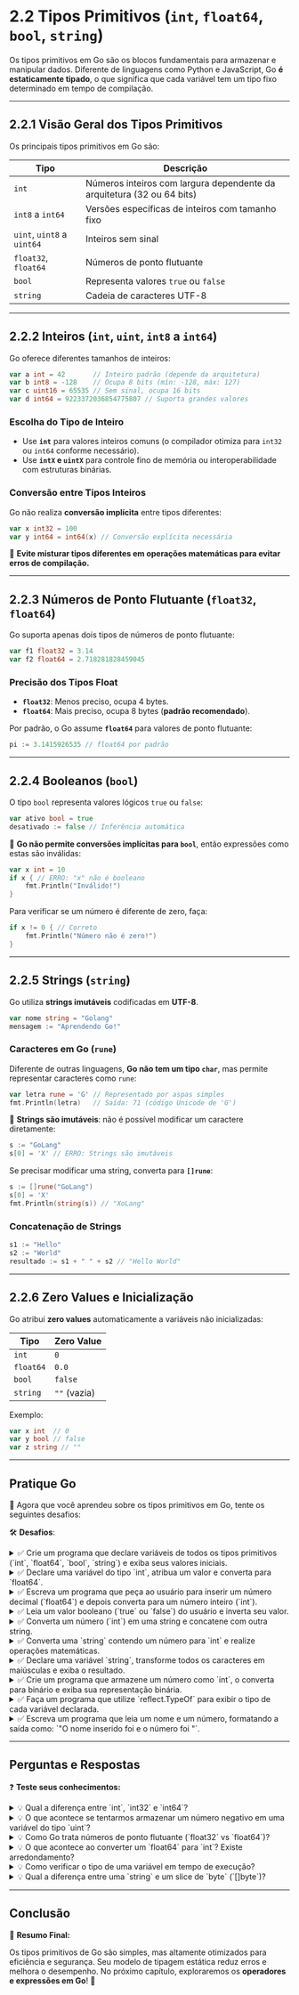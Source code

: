 # **2.2 Tipos Primitivos (`int`, `float64`, `bool`, `string`)**

Os tipos primitivos em Go são os blocos fundamentais para armazenar e manipular dados. Diferente de linguagens como Python e JavaScript, Go **é estaticamente tipado**, o que significa que cada variável tem um tipo fixo determinado em tempo de compilação.

---

## **2.2.1 Visão Geral dos Tipos Primitivos**

Os principais tipos primitivos em Go são:

| Tipo       | Descrição |
|------------|------------|
| `int`      | Números inteiros com largura dependente da arquitetura (32 ou 64 bits) |
| `int8` a `int64` | Versões específicas de inteiros com tamanho fixo |
| `uint`, `uint8` a `uint64` | Inteiros sem sinal |
| `float32`, `float64` | Números de ponto flutuante |
| `bool`     | Representa valores `true` ou `false` |
| `string`   | Cadeia de caracteres UTF-8 |

---

## **2.2.2 Inteiros (`int`, `uint`, `int8` a `int64`)**

Go oferece diferentes tamanhos de inteiros:

```go
var a int = 42       // Inteiro padrão (depende da arquitetura)
var b int8 = -128    // Ocupa 8 bits (mín: -128, máx: 127)
var c uint16 = 65535 // Sem sinal, ocupa 16 bits
var d int64 = 9223372036854775807 // Suporta grandes valores
```

### **Escolha do Tipo de Inteiro**
- Use **`int`** para valores inteiros comuns (o compilador otimiza para `int32` ou `int64` conforme necessário).
- Use **`intX` e `uintX`** para controle fino de memória ou interoperabilidade com estruturas binárias.

### **Conversão entre Tipos Inteiros**

Go não realiza **conversão implícita** entre tipos diferentes:

```go
var x int32 = 100
var y int64 = int64(x) // Conversão explícita necessária
```

📌 **Evite misturar tipos diferentes em operações matemáticas para evitar erros de compilação.**

---

## **2.2.3 Números de Ponto Flutuante (`float32`, `float64`)**

Go suporta apenas dois tipos de números de ponto flutuante:

```go
var f1 float32 = 3.14
var f2 float64 = 2.718281828459045
```

### **Precisão dos Tipos Float**
- **`float32`**: Menos preciso, ocupa 4 bytes.
- **`float64`**: Mais preciso, ocupa 8 bytes (**padrão recomendado**).

Por padrão, o Go assume **`float64`** para valores de ponto flutuante:

```go
pi := 3.1415926535 // float64 por padrão
```

---

## **2.2.4 Booleanos (`bool`)**

O tipo `bool` representa valores lógicos `true` ou `false`:

```go
var ativo bool = true
desativado := false // Inferência automática
```

📌 **Go não permite conversões implícitas para `bool`**, então expressões como estas são inválidas:

```go
var x int = 10
if x { // ERRO: "x" não é booleano
    fmt.Println("Inválido!")
}
```

Para verificar se um número é diferente de zero, faça:

```go
if x != 0 { // Correto
    fmt.Println("Número não é zero!")
}
```

---

## **2.2.5 Strings (`string`)**

Go utiliza **strings imutáveis** codificadas em **UTF-8**.

```go
var nome string = "Golang"
mensagem := "Aprendendo Go!"
```

### **Caracteres em Go (`rune`)**

Diferente de outras linguagens, **Go não tem um tipo `char`**, mas permite representar caracteres como `rune`:

```go
var letra rune = 'G' // Representado por aspas simples
fmt.Println(letra)   // Saída: 71 (código Unicode de 'G')
```

📌 **Strings são imutáveis**: não é possível modificar um caractere diretamente:

```go
s := "GoLang"
s[0] = 'X' // ERRO: Strings são imutáveis
```

Se precisar modificar uma string, converta para **`[]rune`**:

```go
s := []rune("GoLang")
s[0] = 'X'
fmt.Println(string(s)) // "XoLang"
```

### **Concatenação de Strings**

```go
s1 := "Hello"
s2 := "World"
resultado := s1 + " " + s2 // "Hello World"
```

---

## **2.2.6 Zero Values e Inicialização**

Go atribui **zero values** automaticamente a variáveis não inicializadas:

| Tipo       | Zero Value |
|------------|------------|
| `int`      | `0` |
| `float64`  | `0.0` |
| `bool`     | `false` |
| `string`   | `""` (vazia) |

Exemplo:

```go
var x int  // 0
var y bool // false
var z string // ""
```


---

## **Pratique Go**

🎯 Agora que você aprendeu sobre os tipos primitivos em Go, tente os seguintes desafios:

🛠️ **Desafios**:

<details>
  <summary>✅ Crie um programa que declare variáveis de todos os tipos primitivos (`int`, `float64`, `bool`, `string`) e exiba seus valores iniciais.</summary>

  ```go
  package main
  import "fmt"
  
  func main() {
      var inteiro int
      var flutuante float64
      var booleano bool
      var texto string
  
      fmt.Println("int:", inteiro)
      fmt.Println("float64:", flutuante)
      fmt.Println("bool:", booleano)
      fmt.Println("string:", texto)
  }
  ```
</details>

<details>
  <summary>✅ Declare uma variável do tipo `int`, atribua um valor e converta para `float64`.</summary>

  ```go
  var x int = 42
  var y float64 = float64(x)
  fmt.Println(y) // 42.0
  ```
</details>

<details>
  <summary>✅ Escreva um programa que peça ao usuário para inserir um número decimal (`float64`) e depois converta para um número inteiro (`int`).</summary>
  
  ```go
  package main
  import (
      "fmt"
  )
  
  func main() {
      var num float64
      fmt.Print("Digite um número decimal: ")
      fmt.Scan(&num)
  
      inteiro := int(num)
      fmt.Println("Valor inteiro:", inteiro)
  }
  ```
</details>

<details>
  <summary>✅ Leia um valor booleano (`true` ou `false`) do usuário e inverta seu valor.</summary>
  
  ```go
  package main
  import "fmt"
  
  func main() {
      var valor bool
      fmt.Print("Digite true ou false: ")
      fmt.Scan(&valor)
      fmt.Println("Valor invertido:", !valor)
  }
  ```
</details>

<details>
  <summary>✅ Converta um número (`int`) em uma string e concatene com outra string.</summary>
  
  ```go
  import "strconv"
  
  var numero int = 100
  var texto string = "O valor "+ strconv.Itoa(numero)
  fmt.Println(texto) // "O valor 100"
  ```
</details>

<details>
  <summary>✅ Converta uma `string` contendo um número para `int` e realize operações matemáticas.</summary>
  
  ```go
  import "strconv"
  
  var strNum string = "50"
  num, _ := strconv.Atoi(strNum)
  fmt.Println(num + 10) // 60
  ```
</details>

<details>
  <summary>✅ Declare uma variável `string`, transforme todos os caracteres em maiúsculas e exiba o resultado.</summary>
  
  ```go
  import (
      "fmt"
      "strings"
  )
  
  func main() {
      texto := "golang"
      fmt.Println(strings.ToUpper(texto)) // "GOLANG"
  }
  ```
</details>

<details>
  <summary>✅ Crie um programa que armazene um número como `int`, o converta para binário e exiba sua representação binária.</summary>
  
  ```go
  package main
  import "fmt"
  
  func main() {
      var numero int = 42
      fmt.Printf("Binário: %b\n", numero) // "Binário: 101010"
  }
  ```
</details>

<details>
  <summary>✅ Faça um programa que utilize `reflect.TypeOf` para exibir o tipo de cada variável declarada.</summary>
  
  ```go
  import (
      "fmt"
      "reflect"
  )
  
  func main() {
      var x int = 10
      fmt.Println("Tipo de x:", reflect.TypeOf(x)) // "int"
  }
  ```
</details>

<details>
  <summary>✅ Escreva um programa que leia um nome e um número, formatando a saída como: `"O nome inserido foi <nome> e o número foi <número>"`.</summary>
  
  ```go
  package main
  import "fmt"
  
  func main() {
      var nome string
      var numero int
  
      fmt.Print("Digite seu nome: ")
      fmt.Scan(&nome)
      fmt.Print("Digite um número: ")
      fmt.Scan(&numero)
  
      fmt.Printf("O nome inserido foi %s e o número foi %d\n", nome, numero)
  }
  ```
</details>

---

## **Perguntas e Respostas**

❓ **Teste seus conhecimentos:**

<details>
  <summary>
    💡 Qual a diferença entre `int`, `int32` e `int64`?
  </summary>

  O tamanho de `int` depende da arquitetura do sistema, enquanto `int32` e `int64` possuem tamanhos fixos de 32 e 64 bits, respectivamente.

</details>

<details>
  <summary>
    💡 O que acontece se tentarmos armazenar um número negativo em uma variável do tipo `uint`?
  </summary>
  
  O compilador gera um erro, pois `uint` não aceita valores negativos.

</details>

<details>
  <summary>
    💡 Como Go trata números de ponto flutuante (`float32` vs `float64`)?
  </summary>

  `float64` tem maior precisão do que `float32`, e Go usa `float64` como padrão em operações de ponto flutuante.

</details>

<details>
  <summary>
    💡 O que acontece ao converter um `float64` para `int`? Existe arredondamento?
  </summary>
  
  O valor decimal é truncado (não arredondado), removendo a parte decimal.

</details>

<details>
  <summary>
    💡 Como verificar o tipo de uma variável em tempo de execução?
  </summary>
  
  Usando `reflect.TypeOf(variavel)`.

</details>

<details>
  <summary>
    💡 Qual a diferença entre uma `string` e um slice de `byte` (`[]byte`)?
  </summary>

  `string` é imutável e `[]byte` permite modificação dos caracteres.
  
</details>

---




## **Conclusão**

🚀 **Resumo Final:**

Os tipos primitivos de Go são simples, mas altamente otimizados para eficiência e segurança. Seu modelo de tipagem estática reduz erros e melhora o desempenho. No próximo capítulo, exploraremos os **operadores e expressões em Go**! 🚀
